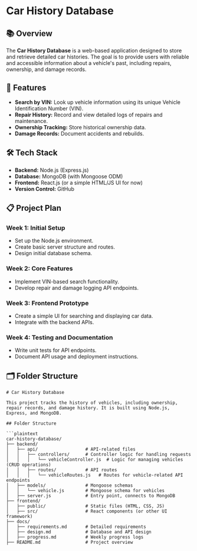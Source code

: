 # Car History Database  

## 📚 Overview  
The **Car History Database** is a web-based application designed to store and retrieve detailed car histories. The goal is to provide users with reliable and accessible information about a vehicle's past, including repairs, ownership, and damage records.  

## 🚀 Features  
- **Search by VIN:** Look up vehicle information using its unique Vehicle Identification Number (VIN).  
- **Repair History:** Record and view detailed logs of repairs and maintenance.  
- **Ownership Tracking:** Store historical ownership data.  
- **Damage Records:** Document accidents and rebuilds.  

## 🛠 Tech Stack  
- **Backend:** Node.js (Express.js)  
- **Database:** MongoDB (with Mongoose ODM)  
- **Frontend:** React.js (or a simple HTML/JS UI for now)  
- **Version Control:** GitHub  

## 📋 Project Plan  
### Week 1: Initial Setup  
- Set up the Node.js environment.  
- Create basic server structure and routes.  
- Design initial database schema.  

### Week 2: Core Features  
- Implement VIN-based search functionality.  
- Develop repair and damage logging API endpoints.  

### Week 3: Frontend Prototype  
- Create a simple UI for searching and displaying car data.  
- Integrate with the backend APIs.  

### Week 4: Testing and Documentation  
- Write unit tests for API endpoints.  
- Document API usage and deployment instructions.  

## 🗂 Folder Structure  
```plaintext
# Car History Database

This project tracks the history of vehicles, including ownership, repair records, and damage history. It is built using Node.js, Express, and MongoDB.

## Folder Structure

```plaintext
car-history-database/  
├── backend/  
│   ├── api/                  # API-related files  
│   │   ├── controllers/      # Controller logic for handling requests  
│   │   │   └── vehicleController.js  # Logic for managing vehicles (CRUD operations)  
│   │   ├── routes/           # API routes  
│   │   │   └── vehicleRoutes.js   # Routes for vehicle-related API endpoints  
│   ├── models/               # Mongoose schemas  
│   │   └── vehicle.js        # Mongoose schema for vehicles  
│   ├── server.js             # Entry point, connects to MongoDB  
├── frontend/  
│   ├── public/               # Static files (HTML, CSS, JS)  
│   ├── src/                  # React components (or other UI framework)  
├── docs/  
│   ├── requirements.md       # Detailed requirements  
│   ├── design.md             # Database and API design  
│   ├── progress.md           # Weekly progress logs  
├── README.md                 # Project overview  

